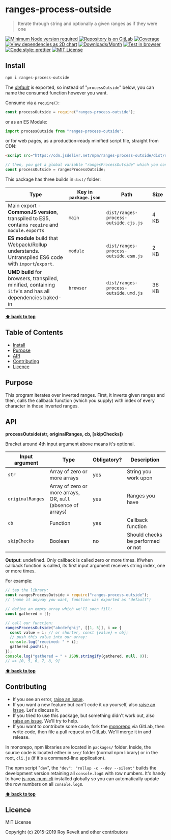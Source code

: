 # ranges-process-outside

> Iterate through string and optionally a given ranges as if they were one

[![Minimum Node version required][node-img]][node-url]
[![Repository is on GitLab][gitlab-img]][gitlab-url]
[![Coverage][cov-img]][cov-url]
[![View dependencies as 2D chart][deps2d-img]][deps2d-url]
[![Downloads/Month][downloads-img]][downloads-url]
[![Test in browser][runkit-img]][runkit-url]
[![Code style: prettier][prettier-img]][prettier-url]
[![MIT License][license-img]][license-url]

## Install

```bash
npm i ranges-process-outside
```

The [_default_](https://exploringjs.com/es6/ch_modules.html#_default-exports-one-per-module) is exported, so instead of "`processOutside`" below, you can name the consumed function however you want.

Consume via a `require()`:

```js
const processOutside = require("ranges-process-outside");
```

or as an ES Module:

```js
import processOutside from "ranges-process-outside";
```

or for web pages, as a production-ready minified script file, straight from CDN:

```html
<script src="https://cdn.jsdelivr.net/npm/ranges-process-outside/dist/ranges-process-outside.umd.js"></script>
```

```js
// then, you get a global variable "rangesProcessOutside" which you consume like this:
const processOutside = rangesProcessOutside;
```

This package has three builds in `dist/` folder:

| Type                                                                                                    | Key in `package.json` | Path                                 | Size  |
| ------------------------------------------------------------------------------------------------------- | --------------------- | ------------------------------------ | ----- |
| Main export - **CommonJS version**, transpiled to ES5, contains `require` and `module.exports`          | `main`                | `dist/ranges-process-outside.cjs.js` | 4 KB  |
| **ES module** build that Webpack/Rollup understands. Untranspiled ES6 code with `import`/`export`.      | `module`              | `dist/ranges-process-outside.esm.js` | 2 KB  |
| **UMD build** for browsers, transpiled, minified, containing `iife`'s and has all dependencies baked-in | `browser`             | `dist/ranges-process-outside.umd.js` | 36 KB |

**[⬆ back to top](#)**

## Table of Contents

- [Install](#install)
- [Purpose](#purpose)
- [API](#api)
- [Contributing](#contributing)
- [Licence](#licence)

## Purpose

This program iterates over inverted ranges. First, it inverts given ranges and then, calls the callback function (which you supply) with index of every character in those inverted ranges.

## API

**processOutside(str, originalRanges, cb, [skipChecks])**

Bracket around 4th input argument above means it's optional.

| Input argument   | Type                                                         | Obligatory? | Description                       |
| ---------------- | ------------------------------------------------------------ | ----------- | --------------------------------- |
| `str`            | Array of zero or more arrays                                 | yes         | String you work upon              |
| `originalRanges` | Array of zero or more arrays, OR, `null` (absence of arrays) | yes         | Ranges you have                   |
| `cb`             | Function                                                     | yes         | Callback function                 |
| `skipChecks`     | Boolean                                                      | no          | Should checks be performed or not |

**Output**: undefined. Only callback is called zero or more times. If/when callback function is called, its first input argument receives string index, one or more times.

For example:

```js
// tap the library:
const rangesProcessOutside = require("ranges-process-outside");
// (name it anyway you want, function was exported as "default")

// define an empty array which we'll soon fill:
const gathered = [];

// call our function:
rangesProcessOutside("abcdefghij", [[1, 5]], i => {
  const value = i; // or shorter, const {value} = obj;
  // push this value into our array:
  console.log("received: " + i);
  gathered.push(i);
});
console.log("gathered = " + JSON.stringify(gathered, null, 0));
// => [0, 5, 6, 7, 8, 9]
```

**[⬆ back to top](#)**

## Contributing

- If you see an error, [raise an issue](<https://gitlab.com/codsen/codsen/issues/new?issue[title]=ranges-process-outside%20package%20-%20put%20title%20here&issue[description]=**Which%20package%20is%20this%20issue%20for**%3A%20%0Aranges-process-outside%0A%0A**Describe%20the%20issue%20(if%20necessary)**%3A%20%0A%0A%0A%2Fassign%20%40revelt>).
- If you want a new feature but can't code it up yourself, also [raise an issue](<https://gitlab.com/codsen/codsen/issues/new?issue[title]=ranges-process-outside%20package%20-%20put%20title%20here&issue[description]=**Which%20package%20is%20this%20issue%20for**%3A%20%0Aranges-process-outside%0A%0A**Describe%20the%20issue%20(if%20necessary)**%3A%20%0A%0A%0A%2Fassign%20%40revelt>). Let's discuss it.
- If you tried to use this package, but something didn't work out, also [raise an issue](<https://gitlab.com/codsen/codsen/issues/new?issue[title]=ranges-process-outside%20package%20-%20put%20title%20here&issue[description]=**Which%20package%20is%20this%20issue%20for**%3A%20%0Aranges-process-outside%0A%0A**Describe%20the%20issue%20(if%20necessary)**%3A%20%0A%0A%0A%2Fassign%20%40revelt>). We'll try to help.
- If you want to contribute some code, fork the [monorepo](https://gitlab.com/codsen/codsen/) via GitLab, then write code, then file a pull request on GitLab. We'll merge it in and release.

In monorepo, npm libraries are located in `packages/` folder. Inside, the source code is located either in `src/` folder (normal npm library) or in the root, `cli.js` (if it's a command-line application).

The npm script "`dev`", the `"dev": "rollup -c --dev --silent"` builds the development version retaining all `console.log`s with row numbers. It's handy to have [js-row-num-cli](https://www.npmjs.com/package/js-row-num-cli) installed globally so you can automatically update the row numbers on all `console.log`s.

**[⬆ back to top](#)**

## Licence

MIT License

Copyright (c) 2015-2019 Roy Revelt and other contributors

[node-img]: https://img.shields.io/node/v/ranges-process-outside.svg?style=flat-square&label=works%20on%20node
[node-url]: https://www.npmjs.com/package/ranges-process-outside
[gitlab-img]: https://img.shields.io/badge/repo-on%20GitLab-brightgreen.svg?style=flat-square
[gitlab-url]: https://gitlab.com/codsen/codsen/tree/master/packages/ranges-process-outside
[cov-img]: https://img.shields.io/badge/coverage-100%25-brightgreen.svg?style=flat-square
[cov-url]: https://gitlab.com/codsen/codsen/tree/master/packages/ranges-process-outside
[deps2d-img]: https://img.shields.io/badge/deps%20in%202D-see_here-08f0fd.svg?style=flat-square
[deps2d-url]: http://npm.anvaka.com/#/view/2d/ranges-process-outside
[downloads-img]: https://img.shields.io/npm/dm/ranges-process-outside.svg?style=flat-square
[downloads-url]: https://npmcharts.com/compare/ranges-process-outside
[runkit-img]: https://img.shields.io/badge/runkit-test_in_browser-a853ff.svg?style=flat-square
[runkit-url]: https://npm.runkit.com/ranges-process-outside
[prettier-img]: https://img.shields.io/badge/code_style-prettier-ff69b4.svg?style=flat-square
[prettier-url]: https://prettier.io
[license-img]: https://img.shields.io/badge/licence-MIT-51c838.svg?style=flat-square
[license-url]: https://gitlab.com/codsen/codsen/blob/master/LICENSE
